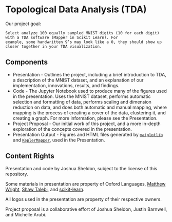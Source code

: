 # Topological Data Analysis (TDA)

Our project goal:

```
Select analyze 100 equally sampled MNIST digits (10 for each digit) with a TDA software (Mapper in Scikit Learn). For 
example, some handwritten 9’s may look like a 0, they should show up closer together in your TDA visualization.
```

## Components

- Presentation - Outlines the project, including a brief introduction to TDA, a description of the MNIST dataset, 
  and an explanation of our implementation, innovations, results, and findings.
- Code - The Jupyter Notebook used to produce many of the figures used in the presentation. Uses the MNIST dataset, 
  performs automatic selection and formatting of data, performs scaling and dimension reduction on data, and 
  does both automatic and manual mapping, where mapping is the process of creating a cover of the data, 
  clustering it, and creating a graph. For more information, please see the Presentation.
- Project Proposal - Our initial work of this project, and a more in-depth exploration of the concepts covered 
  in the presentation.
- Presentation Output - Figures and HTML files generated by [<code>matplotlib</code>](https://matplotlib.org/) and 
  [<code>KeplerMapper</code>](https://kepler-mapper.scikit-tda.org/en/latest/index.html), used in the Presentation.

## Content Rights

Presentation and code by Joshua Sheldon, subject to the license of this repository.

Some materials in presentation are property of Oxford Languages, [Matthew Wright](https://www.mlwright.org/), 
[Shaw Talebi](https://www.shawhintalebi.com/), and [scikit-learn](https://scikit-learn.org/stable/).

All logos used in the presentation are property of their respective owners.

Project proposal is a collaborative effort of Joshua Sheldon, Justin Barnwell, and Michelle Arubi.